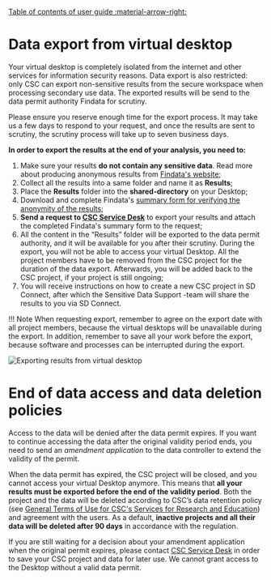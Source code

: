 [Table of contents of user guide :material-arrow-right:](sd-services-toc.md)

# Data export from virtual desktop

Your virtual desktop is completely isolated from the internet and other services for information security reasons. Data export is also restricted: only CSC can export non-sensitive results from the secure workspace when processing secondary use data. The exported results will be send to the data permit authority Findata for scrutiny. 

Please ensure you reserve enough time for the export process. It may take us a few days to respond to your request, and once the results are sent to scrutiny, the scrutiny process will take up to seven business days.

**In order to export the results at the end of your analysis, you need to:**

1. Make sure your results **do not contain any sensitive data**. Read more about producing anonymous results from [Findata's website](https://findata.fi/en/services-and-instructions/producing-anonymous-results/);
2. Collect all the results into a same folder and name it as **Results**;
3. Place the **Results** folder into the **shared-directory** on your Desktop;
4. Download and complete Findata's [summary form for verifying the anonymity of the results](https://findata.fi/summary-form-verifying-anonymity-of-results);
5. **Send a request to [CSC Service Desk](../../support/contact.md)** to export your results and attach the completed Findata's summary form to the request;
6. All the content in the “Results” folder will be exported to the data permit authority, and it will be available for you after their scrutiny. During the export, you will not be able to access your virtual Desktop. All the project members have to be removed from the CSC project for the duration of the data export. Afterwards, you will be added back to the CSC project, if your project is still ongoing;
7. You will receive instructions on how to create a new CSC project in SD Connect, after which the Sensitive Data Support -team will share the results to you via SD Connect.

!!! Note
    When requesting export, remember to agree on the export date with all project members, because the virtual desktops will be unavailable during the export. In addition, remember to save all your work before the export, because software and processes can be interrupted during the export.

![Exporting results from virtual desktop](https://a3s.fi/docs-files/sensitive-data/SD_Desktop/Exporting_secondary_use_data.png)



# End of data access and data deletion policies

Access to the data will be denied after the data permit expires. If you want to continue accessing the data after the original validity period ends, you need to send an *amendment application* to the data controller to extend the validity of the permit.

When the data permit has expired, the CSC project will be closed, and you cannot access your virtual Desktop anymore. This means that **all your results must be exported before the end of the validity period**. Both the project and the data will be deleted according to CSC’s data retention policy (see [General Terms of Use for CSC's Services for Research and Education](https://research.csc.fi/general-terms-of-use)) and agreement with the users. As a default, **inactive projects and all their data will be deleted after 90 days** in accordance with the regulation.

If you are still waiting for a decision about your amendment application when the original permit expires, please contact [CSC Service Desk](../../support/contact.md) in order to save your CSC project and data for later use. We cannot grant access to the Desktop without a valid data permit.
